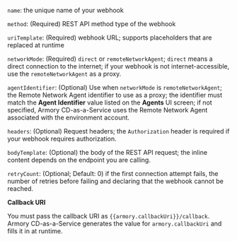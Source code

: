 `name`: the unique name of your webhook

`method`: (Required) REST API method type of the webhook

`uriTemplate`: (Required) webhook URL; supports placeholders that are replaced at runtime

`networkMode`: (Required) `direct` or `remoteNetworkAgent`; `direct` means a direct connection to the internet; if your webhook is not internet-accessible, use the `remoteNetworkAgent` as a proxy.

`agentIdentifier`: (Optional) Use when `networkMode` is `remoteNetworkAgent`; the Remote Network Agent identifier to use as a proxy; the identifier must match the **Agent Identifier** value listed on the **Agents** UI screen; if not specified, Armory CD-as-a-Service uses the Remote Network Agent associated with the environment account.

`headers`: (Optional) Request headers; the `Authorization` header is required if your webhook requires authorization.

`bodyTemplate`: (Optional) the body of the REST API request; the inline content depends on the endpoint you are calling.

`retryCount`: (Optional; Default: 0) if the first connection attempt fails, the number of retries before failing and declaring that the webhook cannot be reached.

**Callback URI**

You must pass the callback URI as `{{armory.callbackUri}}/callback`. Armory CD-as-a-Service generates the value for `armory.callbackUri` and fills it in at runtime.
